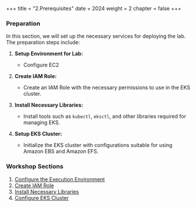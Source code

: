 +++
title = "2.Prerequisites"
date = 2024
weight = 2
chapter = false
+++

### Preparation

In this section, we will set up the necessary services for deploying the lab. The preparation steps include:

1. **Setup Environment for Lab:**

   - Configure EC2

2. **Create IAM Role:**

   - Create an IAM Role with the necessary permissions to use in the EKS cluster.

3. **Install Necessary Libraries:**

   - Install tools such as `kubectl`, `eksctl`, and other libraries required for managing EKS.

4. **Setup EKS Cluster:**

   - Initialize the EKS cluster with configurations suitable for using Amazon EBS and Amazon EFS.

### Workshop Sections

1. [Configure the Execution Environment](2-prerequisite/1-prepare-lab-enviroment)
2. [Create IAM Role](2-prerequisites/2-create-iam-role)
3. [Install Necessary Libraries](2-prerequisites/3-installation)
4. [Configure EKS Cluster](2-prerequisites/4-create-eks-cluster)
